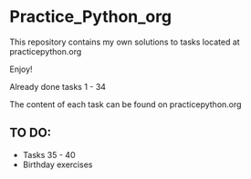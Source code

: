 # Practice_Python_org
This repository contains my own solutions to tasks located at practicepython.org

Enjoy!

Already done tasks 1 - 34

The content of each task can be found on practicepython.org

## TO DO:
- Tasks 35 - 40
- Birthday exercises
